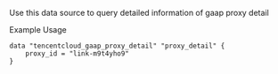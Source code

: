 Use this data source to query detailed information of gaap proxy detail

Example Usage

```hcl
data "tencentcloud_gaap_proxy_detail" "proxy_detail" {
	proxy_id = "link-m9t4yho9"
}
```
